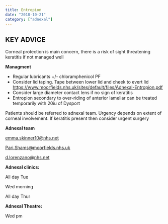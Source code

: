 ```yaml
---
title: Entropion
date: "2018-10-21"
category: ["adnexal"]
---
```


## KEY ADVICE
Corneal protection is main concern, there is a risk of sight threatening keratitis if not managed well

**Managment**
* Regular lubricants +/- chloramphenicol PF
* Consider lid taping. Tape between lower lid and cheek to evert lid
https://www.moorfields.nhs.uk/sites/default/files/Adnexal-Entropion.pdf
* Consider large diameter contact lens if no sign of keratitis
* Entropion secondary to over-riding of anterior lamellar can be treated temporarily with 20iu of Dysport

Patients should be referred to adnexal team.  Urgency depends on extent of corneal involvement.  If keratitis present then consider urgent surgery


**Adnexal team**

[emma.skinner10@nhs.net](https://)

[Pari.Shams@moorfields.nhs.uk](https://)

[d.lorenzano@nhs.net](https://)

**Adnexal clinics:**

All day Tue

Wed morning 

All day Thur


**Adnexal Theatre:**

Wed pm 



